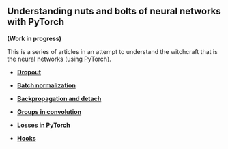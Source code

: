 ## Understanding nuts and bolts of neural networks with PyTorch

__(Work in progress)__

This is a series of articles in an attempt to understand the witchcraft that is the neural networks (using PyTorch).

* [__Dropout__](https://github.com/vinsis/understanding-neuralnetworks-pytorch/blob/master/dropout.md)

* [__Batch normalization__](https://github.com/vinsis/understanding-neuralnetworks-pytorch/blob/master/batchnorm.md)

* [__Backpropagation and detach__](https://github.com/vinsis/understanding-neuralnetworks-pytorch/blob/master/backprop.md)

* [__Groups in convolution__](https://github.com/vinsis/understanding-neuralnetworks-pytorch/blob/master/groups.md)

* [__Losses in PyTorch__](https://github.com/vinsis/understanding-neuralnetworks-pytorch/blob/master/Understanding%20losses.md)

* [__Hooks__](https://github.com/vinsis/understanding-neuralnetworks-pytorch/blob/master/hooks.md)
